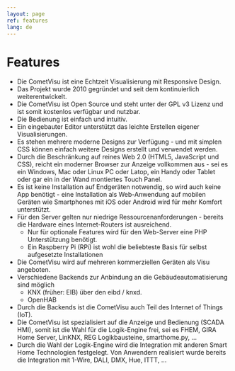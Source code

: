 ```yaml
---
layout: page
ref: features
lang: de
---
```


Features
========

* Die CometVisu ist eine Echtzeit Visualisierung mit Responsive Design.
* Das Projekt wurde 2010 gegründet und seit dem kontinuierlich weiterentwickelt.
* Die CometVisu ist Open Source und steht unter der GPL v3 Lizenz und ist somit
  kostenlos verfügbar und nutzbar.
* Die Bedienung ist einfach und intuitiv.
* Ein eingebauter Editor unterstützt das leichte Erstellen eigener Visualisierungen.
* Es stehen mehrere moderne Designs zur Verfügung - und mit simplen CSS können
  einfach weitere Designs erstellt und verwendet werden.
* Durch die Beschränkung auf reines Web 2.0 (HTML5, JavaScript und CSS), reicht 
  ein moderner Browser zur Anzeige vollkommen aus - sei es ein Windows, Mac oder
  Linux PC oder Latop, ein Handy oder Tablet oder gar ein in der Wand montiertes
  Touch Panel.
* Es ist keine Installation auf Endgeräten notwendig, so wird auch keine App 
  benötigt - eine Installation als Web-Anwendung auf mobilen Geräten wie
  Smartphones mit iOS oder Android wird für mehr Komfort unterstützt.
* Für den Server gelten nur niedrige Ressourcenanforderungen - bereits die
  Hardware eines Internet-Routers ist ausreichend.
  * Nur für optionale Features wird für den Web-Server eine PHP Unterstützung
    benötigt.
  * Ein Raspberry Pi (RPi) ist wohl die beliebteste Basis für selbst aufgesetzte 
    Installationen
* Die CometVisu wird auf mehreren kommerziellen Geräten als Visu angeboten.
* Verschiedene Backends zur Anbindung an die Gebäudeautomatisierung sind möglich
  * KNX (früher: EIB) über den eibd / knxd.
  * OpenHAB
* Durch die Backends ist die CometVisu auch Teil des Internet of Things (IoT).
* Die CometVisu ist spezialisiert auf die Anzeige und Bedienung (SCADA HMI), 
  somit ist die Wahl für die Logik-Engine frei, sei es FHEM, GIRA Home Server, 
  LinKNX, REG Logikbausteine, smarthome.py, ...
* Durch die Wahl der Logik-Engine wird die Integration mit anderen Smart 
  Home Technologien festgelegt. Von Anwendern realisiert wurde bereits die
  Integration mit 1-Wire, DALI, DMX, Hue, ITTT, ...